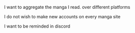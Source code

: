 I want to aggregate the manga I read. over different platforms

I do not wish to make new accounts on every manga site

I want to be reminded in discord
